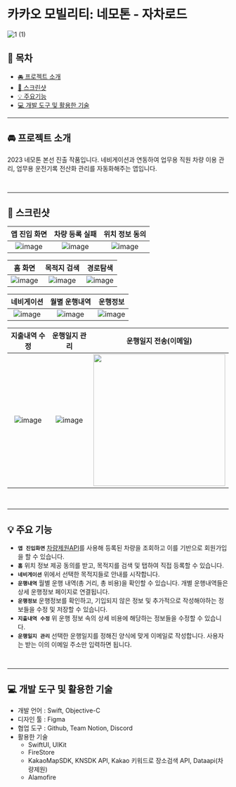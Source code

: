 # 카카오 모빌리티: 네모톤 - 자차로드
![1 (1)](https://github.com/ZachaRoad/ZachaRoad/assets/101093592/caec5ba2-715f-49ec-b7db-5612d7ae57e1)

## 📖 목차
- [🚘 프로젝트 소개](#-프로젝트-소개)
- [📱 스크린샷](#-스크린샷)
- [💡 주요기능](#-주요-기능)
- [💻 개발 도구 및 활용한 기술](#-개발-도구-및-활용한-기술)

---

## 🚘 프로젝트 소개

2023 네모톤 본선 진출 작품입니다.
네비게이션과 연동하여 업무용 직원 차량 이용 관리, 업무용 운전기록 전산화 관리를 자동화해주는 앱입니다.

<br />

---
## 📱 스크린샷
|앱 진입 화면|차량 등록 실패|위치 정보 동의|
|:----:|:----:|:----:|
|![image](https://github.com/ZachaRoad/ZachaRoad/assets/101093592/4261c3f6-455a-4515-8d91-09d4c6b226be)|![image](https://github.com/ZachaRoad/ZachaRoad/assets/101093592/4d4cf677-99dc-493f-ada8-d0d9003d94e4)|![image](https://github.com/ZachaRoad/ZachaRoad/assets/101093592/cfcc7fdb-d2c4-42f9-a4ee-4dfa43367ae1)|

|홈 화면|목적지 검색|경로탐색|
|:----:|:----:|:----:|
|![image](https://github.com/ZachaRoad/ZachaRoad/assets/101093592/0b2895d1-c073-4f65-a1b1-a367f9e2640e)|![image](https://github.com/ZachaRoad/ZachaRoad/assets/101093592/acd68d5b-46f6-4c64-a26f-017b6cc126c6)|![image](https://github.com/ZachaRoad/ZachaRoad/assets/101093592/d00759e4-488a-440d-86af-6399451d965e)|

|네비게이션|월별 운행내역|운행정보|
|:----:|:----:|:----:|
|![image](https://github.com/ZachaRoad/ZachaRoad/assets/101093592/c52ce4c0-fe57-4bb1-9260-fd997c27246a)|![image](https://github.com/ZachaRoad/ZachaRoad/assets/101093592/f4aef9f4-7834-4094-b287-3613f6d059da)|![image](https://github.com/ZachaRoad/ZachaRoad/assets/101093592/386b9de9-887c-4290-a15a-beda87d02d1a)|

|지출내역 수정|운행일지 관리|운행일지 전송(이메일)|
|:--------:|:-------:|:--------------:|
|![image](https://github.com/ZachaRoad/ZachaRoad/assets/101093592/f1ff4185-d1ee-4c25-a44d-ee89bdff92d1)|![image](https://github.com/ZachaRoad/ZachaRoad/assets/101093592/0d52320d-8eeb-4de3-bc38-686f0afdbed9)|<img src = "https://github.com/ZachaRoad/ZachaRoad/assets/101093592/2d1efbf4-4112-476e-908e-672dbd98aa52" width = 300>|

<br />

---
## 💡 주요 기능
- **`앱 진입화면`** [차량제원API](https://dataapi.co.kr/dLab/mdh_api.do)를 사용해 등록된 차량을 조회하고 이를 기반으로 회원가입을 할 수 있습니다.
- **`홈`** 위치 정보 제공 동의를 받고, 목적지를 검색 및 탭하여 직접 등록할 수 있습니다.
- **`네비게이션`** 위에서 선택한 목적지들로 안내를 시작합니다.
- **`운행내역`** 월별 운행 내역(총 거리, 총 비용)을 확인할 수 있습니다. 개별 운행내역들은 상세 운행정보 페이지로 연결됩니다.
- **`운행정보`** 운행정보를 확인하고, 기입되지 않은 정보 및 추가적으로 작성해야하는 정보들을 수정 및 저장할 수 있습니다.
- **`지출내역 수정`** 위 운행 정보 속의 상세 비용에 해당하는 정보들을 수정할 수 있습니다.
- **`운행일지 관리`** 선택한 운행일지를 정해진 양식에 맞게 이메일로 작성합니다. 사용자는 받는 이의 이메일 주소만 입력하면 됩니다.

<br />

---
## 💻 개발 도구 및 활용한 기술
- 개발 언어 : Swift, Objective-C
- 디자인 툴 : Figma
- 협업 도구 : Github, Team Notion, Discord
- 활용한 기술
    - SwiftUI, UIKit
    - FireStore
    - KakaoMapSDK, KNSDK API, Kakao 키워드로 장소검색 API, Dataapi(차량제원)
    - Alamofire

